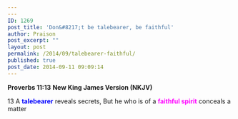 ```yaml
---
---
ID: 1269
post_title: 'Don&#8217;t be talebearer, be faithful'
author: Praison
post_excerpt: ""
layout: post
permalink: /2014/09/talebearer-faithful/
published: true
post_date: 2014-09-11 09:09:14
---
```

<strong>Proverbs 11:13</strong>
<strong>New King James Version (NKJV)</strong>

13 A <span style="color: #0000ff;"><strong>talebearer</strong> </span>reveals secrets,
But he who is of a <span style="color: #ff00ff;"><strong>faithful spirit</strong></span> conceals a matter